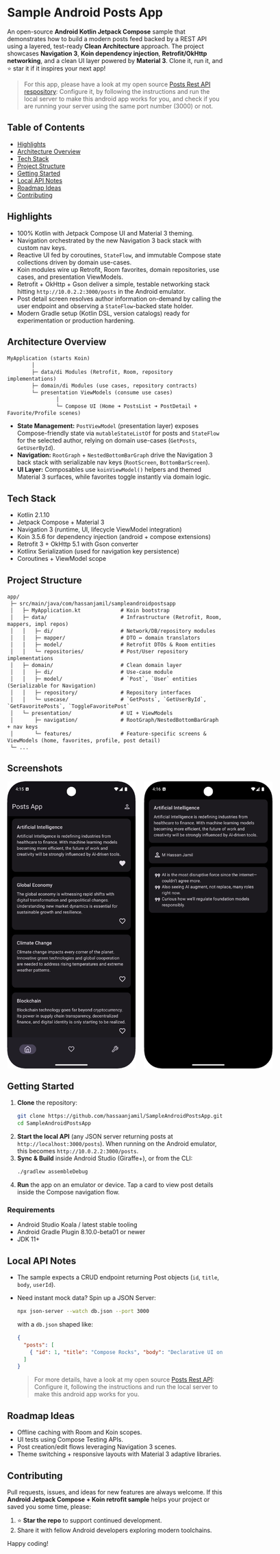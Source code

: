 # Sample Android Posts App

An open-source **Android Kotlin Jetpack Compose** sample that demonstrates how to build a modern posts feed backed by a REST API using a layered, test-ready **Clean Architecture** approach. The project showcases **Navigation 3**, **Koin dependency injection**, **Retrofit/OkHttp networking**, and a clean UI layer powered by **Material 3**. Clone it, run it, and ⭐️ star it if it inspires your next app!

  > For this app, please have a look at my open source [Posts Rest API respository](https://github.com/hassaanjamil/node-posts-rest-api):
Configure it, by following the instructions and run the local server to make this android app works for you, and check if you are running your server using the same port number (3000) or not.

## Table of Contents
- [Highlights](#highlights)
- [Architecture Overview](#architecture-overview)
- [Tech Stack](#tech-stack)
- [Project Structure](#project-structure)
- [Getting Started](#getting-started)
- [Local API Notes](#local-api-notes)
- [Roadmap Ideas](#roadmap-ideas)
- [Contributing](#contributing)

## Highlights
- 100% Kotlin with Jetpack Compose UI and Material 3 theming.
- Navigation orchestrated by the new Navigation 3 back stack with custom nav keys.
- Reactive UI fed by coroutines, `StateFlow`, and immutable Compose state collections driven by domain use-cases.
- Koin modules wire up Retrofit, Room favorites, domain repositories, use cases, and presentation ViewModels.
- Retrofit + OkHttp + Gson deliver a simple, testable networking stack hitting `http://10.0.2.2:3000/posts` in the Android emulator.
- Post detail screen resolves author information on-demand by calling the user endpoint and observing a `StateFlow`-backed state holder.
- Modern Gradle setup (Kotlin DSL, version catalogs) ready for experimentation or production hardening.

## Architecture Overview
```
MyApplication (starts Koin)
        │
        ├─ data/di Modules (Retrofit, Room, repository implementations)
        ├─ domain/di Modules (use cases, repository contracts)
        └─ presentation ViewModels (consume use cases)
                │
                └─ Compose UI (Home ➜ PostsList ➜ PostDetail + Favorite/Profile scenes)
```

- **State Management:** `PostViewModel` (presentation layer) exposes Compose-friendly state via `mutableStateListOf` for posts and `StateFlow` for the selected author, relying on domain use-cases (`GetPosts`, `GetUserById`).
- **Navigation:** `RootGraph` + `NestedBottomBarGraph` drive the Navigation 3 back stack with serializable nav keys (`RootScreen`, `BottomBarScreen`).
- **UI Layer:** Composables use `koinViewModel()` helpers and themed Material 3 surfaces, while favorites toggle instantly via domain logic.

## Tech Stack
- Kotlin 2.1.10
- Jetpack Compose + Material 3
- Navigation 3 (runtime, UI, lifecycle ViewModel integration)
- Koin 3.5.6 for dependency injection (android + compose extensions)
- Retrofit 3 + OkHttp 5.1 with Gson converter
- Kotlinx Serialization (used for navigation key persistence)
- Coroutines + ViewModel scope

## Project Structure
```
app/
 ├─ src/main/java/com/hassanjamil/sampleandroidpostsapp
 │   ├─ MyApplication.kt             # Koin bootstrap
 │   ├─ data/                        # Infrastructure (Retrofit, Room, mappers, impl repos)
 │   │   ├─ di/                      # Network/DB/repository modules
 │   │   ├─ mapper/                  # DTO ↔ domain translators
 │   │   ├─ model/                   # Retrofit DTOs & Room entities
 │   │   └─ repositories/            # Post/User repository implementations
 │   ├─ domain/                      # Clean domain layer
 │   │   ├─ di/                      # Use-case module
 │   │   ├─ model/                   # `Post`, `User` entities (Serializable for Navigation)
 │   │   ├─ repository/              # Repository interfaces
 │   │   └─ usecase/                 # `GetPosts`, `GetUserById`, `GetFavoritePosts`, `ToggleFavoritePost`
 │   └─ presentation/                # UI + ViewModels
 │       ├─ navigation/              # RootGraph/NestedBottomBarGraph + nav keys
 │       └─ features/                # Feature-specific screens & ViewModels (home, favorites, profile, post detail)
 └─ ...
```

## Screenshots
<div style="display: flex; gap: 20px;">
    <!--suppress CheckImageSize -->
    <img src="screenshots/Preview1.png" width="300" alt="Preview 1"/>
    <!--suppress CheckImageSize -->
    <img src="screenshots/Preview2.png" width="300" alt="Preview 2"/>
</div>

## Getting Started
1. **Clone** the repository:
   ```bash
   git clone https://github.com/hassaanjamil/SampleAndroidPostsApp.git
   cd SampleAndroidPostsApp
   ```
2. **Start the local API** (any JSON server returning posts at `http://localhost:3000/posts`). When running on the Android emulator, this becomes `http://10.0.2.2:3000/posts`.
3. **Sync & Build** inside Android Studio (Giraffe+), or from the CLI:
   ```bash
   ./gradlew assembleDebug
   ```
4. **Run** the app on an emulator or device. Tap a card to view post details inside the Compose navigation flow.

### Requirements
- Android Studio Koala / latest stable tooling
- Android Gradle Plugin 8.10.0-beta01 or newer
- JDK 11+

## Local API Notes
- The sample expects a CRUD endpoint returning Post objects (`id`, `title`, `body`, `userId`).
- Need instant mock data? Spin up a JSON Server:
  ```bash
  npx json-server --watch db.json --port 3000
  ```
  with a `db.json` shaped like:
  ```json
  {
    "posts": [
      { "id": 1, "title": "Compose Rocks", "body": "Declarative UI on Android.", "userId": 1 }
    ]
  }
  ```

  > For more details, have a look at my open source [Posts Rest API](https://github.com/hassaanjamil/node-posts-rest-api):
Configure it, following the instructions and run the local server to make this android app works for you.

## Roadmap Ideas
- Offline caching with Room and Koin scopes.
- UI tests using Compose Testing APIs.
- Post creation/edit flows leveraging Navigation 3 scenes.
- Theme switching + responsive layouts with Material 3 adaptive libraries.

## Contributing
Pull requests, issues, and ideas for new features are always welcome. If this **Android Jetpack Compose + Koin retrofit sample** helps your project or saved you some time, please:

1. ⭐️ **Star the repo** to support continued development.
2. Share it with fellow Android developers exploring modern toolchains.

Happy coding!
